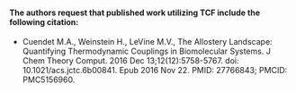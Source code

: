 #### The authors request that published work utilizing TCF include the following citation:
- Cuendet M.A., Weinstein H., LeVine M.V., The Allostery Landscape: Quantifying Thermodynamic Couplings in Biomolecular Systems. J Chem Theory Comput. 2016 Dec 13;12(12):5758-5767. doi: 10.1021/acs.jctc.6b00841. Epub 2016 Nov 22. PMID: 27766843; PMCID: PMC5156960.
